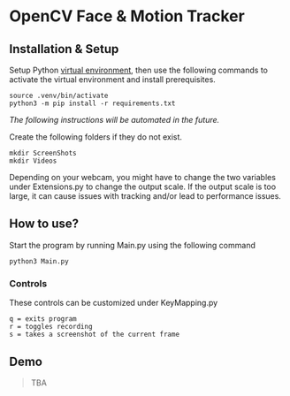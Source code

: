 # OpenCV Face & Motion Tracker

## Installation & Setup

Setup Python
[virtual environment](https://packaging.python.org/en/latest/guides/installing-using-pip-and-virtual-environments/), then use the following commands to activate the virtual environment and install prerequisites.

```
source .venv/bin/activate
python3 -m pip install -r requirements.txt
```

*The following instructions will be automated in the future.*

Create the following folders if they do not exist.

```
mkdir ScreenShots
mkdir Videos
```

Depending on your webcam, you might have to change the two variables under Extensions.py to change the output scale. If the output scale is too large, it can cause issues with tracking and/or lead to performance issues.


## How to use?
Start the program by running Main.py using the following command

```
python3 Main.py
```

### Controls

These controls can be customized under KeyMapping.py

```
q = exits program
r = toggles recording
s = takes a screenshot of the current frame 
```

## Demo

> TBA